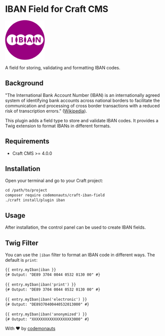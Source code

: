 # IBAN Field for Craft CMS

![Icon](resources/iban.png)

A field for storing, validating and formatting IBAN codes.

## Background

"The International Bank Account Number (IBAN) is an internationally agreed system of identifying bank accounts across national borders to facilitate the communication and processing of cross border transactions with a reduced risk of transcription errors." ([Wikipedia](https://en.wikipedia.org/wiki/International_Bank_Account_Number)).

This plugin adds a field type to store and validate IBAN codes. It provides a Twig extension to format IBANs in different formats. 

## Requirements

 * Craft CMS >= 4.0.0

## Installation

Open your terminal and go to your Craft project:

``` shell
cd /path/to/project
composer require codemonauts/craft-iban-field
./craft install/plugin iban
```

## Usage

After installation, the control panel can be used to create IBAN fields.

## Twig Filter

You can use the `|iban` filter to format an IBAN code in different ways. The default is `print`:

```twig
{{ entry.myIban|iban }}
{# Output: "DE89 3704 0044 0532 0130 00" #}

{{ entry.myIban|iban('print') }}
{# Output: "DE89 3704 0044 0532 0130 00" #}

{{ entry.myIban|iban('electronic') }}
{# Output: "DE89370400440532013000" #}

{{ entry.myIban|iban('anonymized') }}
{# Output: "XXXXXXXXXXXXXXXXXX3000" #}
```

With ❤ by [codemonauts](https://codemonauts.com)
